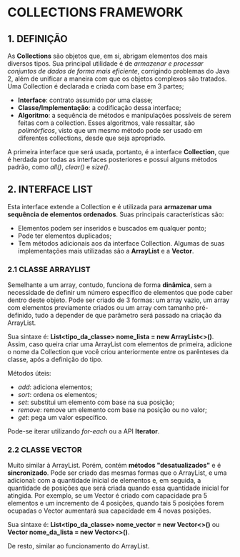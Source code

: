 # COLLECTIONS FRAMEWORK

## 1. DEFINIÇÃO

As **Collections** são objetos que, em si, abrigam elementos dos mais diversos tipos. Sua principal utilidade é de _armazenar e processar conjuntos de dados de forma mais eficiente_, corrigindo problemas do Java 2, além de unificar a maneira com que os objetos complexos são tratados.
Uma Collection é declarada e criada com base em 3 partes;

-   **Interface**: contrato assumido por uma classe;
-   **Classe/Implementação**: a codificação dessa interface;
-   **Algoritmo**: a sequência de métodos e manipulações possíveis de serem feitas com a collection. Esses algoritmos, vale ressaltar, são _polimórficos_, visto que um mesmo método pode ser usado em diferentes collections, desde que seja apropriado.

A primeira interface que será usada, portanto, é a interface **Collection**, que é herdada por todas as interfaces posteriores e possui alguns métodos padrão, como _all()_, _clear()_ e _size()_.

## 2. INTERFACE LIST

Esta interface extende a Collection e é utilizada para **armazenar uma sequência de elementos ordenados**. Suas principais características são:

-   Elementos podem ser inseridos e buscados em qualquer ponto;
-   Pode ter elementos duplicados;
-   Tem métodos adicionais aos da interface Collection.
    Algumas de suas implementações mais utilizadas são a **ArrayList** e a **Vector**.

### 2.1 CLASSE ARRAYLIST

Semelhante a um array, contudo, funciona de forma **dinâmica**, sem a necessidade de definir um número específico de elementos que pode caber dentro deste objeto. Pode ser criado de 3 formas: um array vazio, um array com elementos previamente criados ou um array com tamanho pré-definido, tudo a depender de que parâmetro será passado na criação da ArrayList.

Sua sintaxe é: **List<tipo_da_classe> nome_lista = new ArrayList<>()**. Assim, caso queira criar uma ArrayList com elementos de primeira, adicione o nome da Collection que você criou anteriormente entre os parênteses da classe, após a definição do tipo.

Métodos úteis:

-   _add_: adiciona elementos;
-   _sort_: ordena os elementos;
-   _set_: substitui um elemento com base na sua posição;
-   _remove_: remove um elemento com base na posição ou no valor;
-   _get_: pega um valor específico.

Pode-se iterar utilizando _for-each_ ou a API **Iterator**.

### 2.2 CLASSE VECTOR

Muito similar à ArrayList. Porém, contém **métodos "desatualizados"** e é **sincronizado**. Pode ser criado das mesmas formas que o ArrayList, e uma adicional: com a quantidade inicial de elementos e, em seguida, a quantidade de posições que será criada quando essa quantidade inicial for atingida. Por exemplo, se um Vector é criado com capacidade pra 5 elementos e um incremento de 4 posições, quando tais 5 posições forem ocupadas o Vector aumentará sua capacidade em 4 novas posições.

Sua sintaxe é: **List<tipo_da_classe> nome_vector = new Vector<>()** ou **Vector nome_da_lista = new Vector<>()**.

De resto, similar ao funcionamento do ArrayList.
